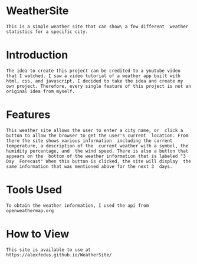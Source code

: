# WeatherSite
    This is a simple weather site that can show\ a few different  weather statistics for a specific city. 
# Introduction
    The idea to create this project can be credited to a youtube video that I watched. I saw a video tutorial of a weather app built with html, css, and javascript. I decided to take the idea and create my own project. Therefore, every single feature of this project is not an original idea from myself. 

# Features
    This weather site allows the user to enter a city name, or  click a button to allow the browser to get the user's current  location. From there the site shows various information  including the current temperature, a description of the  current weather with a symbol, the humidity percentage, and  the wind speed. There is also a button that appears on the  bottom of the weather information that is labeled "3 Day  Forecast" When this button is clicked, the site will display  the same information that was mentioned above for the next 3  days.

# Tools Used
    To obtain the weather information, I used the api from 
    openweathermap.org

# How to View
    This site is available to use at https://alexfedus.github.io/WeatherSite/


